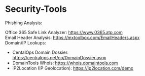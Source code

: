 # Security-Tools

Phishing Analysis:

Office 365 Safe Link Analyzer: https://www.0365.atp.com <br>
Email Header Analysis: https://mxtoolbox.com/EmailHeaders.aspx
Domain/IP Lookups: 
* CentalOps Domain Dossier: https://centralops.net/co/DomainDossier.aspx
* DomainTools Whois: https://whois.domaintools.com
* IP2Location (IP Geolocation): https://ip2location.com/demo
